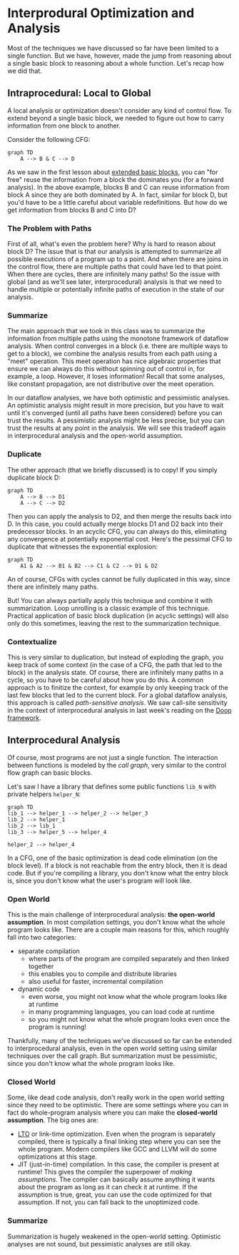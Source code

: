 # Interprodural Optimization and Analysis

Most of the techniques we have discussed so far have been limited to a single function.
But we have, however, made the jump from reasoning about a single basic block to reasoning about a whole function.
Let's recap how we did that.

## Intraprocedural: Local to Global

A local analysis or optimization doesn't consider any kind of control flow.
To extend beyond a single basic block, 
 we needed to figure out how to carry information from one block to another.

Consider the following CFG:

```mermaid
graph TD
    A --> B & C --> D
```

As we saw in the first lesson about [extended basic blocks](./01-local-opt.md#extended-basic-blocks),
 you can "for free" reuse the information from a block the dominates you (for a forward analysis).
In the above example, blocks B and C can reuse information from block A since they are both dominated by A.
In fact, similar for block D, but you'd have to be a little careful about variable redefinitions.
But how do we get information from blocks B and C into D?

### The Problem with Paths

First of all, what's even the problem here? Why is hard to reason about block D?
The issue that is that our analysis is attempted to summarize all possible executions of a program up to a point.
And when there are joins in the control flow,
 there are multiple paths that could have led to that point.
When there are cycles, there are infinitely many paths!
So the issue with global (and as we'll see later, interprocedural)
 analysis is that we need to handle multiple or potentially infinite paths of execution in the state of our analysis.

### Summarize

The main approach that we took in this class was to summarize the information from multiple paths
 using the monotone framework of dataflow analysis.
When control converges in a block (i.e. there are multiple ways to get to a block),
 we combine the analysis results from each path using a "meet" operation.
This meet operation has nice algebraic properties
 that ensure we can always do this without spinning out of control in, for example, a loop.
However, it loses information!
Recall that some analyses, like constant propagation, 
 are not distributive over the meet operation.

In our dataflow analyses, 
 we have both optimistic and pessimistic analyses.
An optimistic analysis might result in more precision,
 but you have to wait until it's converged (until all paths have been considered)
 before you can trust the results.
A pessimistic analysis might be less precise,
 but you can trust the results at any point in the analysis.
We will see this tradeoff again in interprocedural analysis and the open-world assumption.

### Duplicate

The other approach (that we briefly discussed) is to copy!
If you simply duplicate block D:
```mermaid
graph TD
    A --> B --> D1
    A --> C --> D2
```
Then you can apply the analysis to D2, and then merge the results back into D.
In this case, you could actually merge blocks D1 and D2 back into their predecessor blocks.
In an acyclic CFG, you can always do this, eliminating any convergence at potentially exponential cost.
Here's the pessimal CFG to duplicate that witnesses the exponential explosion:
```mermaid
graph TD
    A1 & A2 --> B1 & B2 --> C1 & C2 --> D1 & D2
```

An of course, CFGs with cycles cannot be fully duplicated in this way, since there are infinitely many paths.

But! You can always partially apply this technique and combine it with summarization.
Loop unrolling is a classic example of this technique.
Practical application of basic block duplication (in acyclic settings) will also
 only do this sometimes, leaving the rest to the summarization technique.

### Contextualize

This is very similar to duplication,
 but instead of exploding the graph,
 you keep track of some context
 (in the case of a CFG, the path that led to the block)
 in the analysis state.
Of course, there are infinitely many paths in a cycle,
 so you have to be careful about how you do this.
A common approach is to finitize the context,
 for example by only keeping track of the last few blocks that led to the current block.
For a global dataflow analysis, this approach is called _path-sensitive analysis_.
We saw call-site sensitivity in the context of interprocedural analysis
 in last week's reading on the [Doop framework](../reading/doop.md).

## Interprocedural Analysis

Of course, most programs are not just a single function.
The interaction between functions is modeled by the _call graph_,
 very similar to the control flow graph can basic blocks.

Let's saw I have a library that defines some public functions `lib_N` with private helpers `helper_N`:

```mermaid
graph TD
lib_1 --> helper_1 --> helper_2 --> helper_3
lib_2 --> helper_1
lib_2 --> lib_1
lib_3 --> helper_5 --> helper_4

helper_2 --> helper_4
```

In a CFG, one of the basic optimization is dead code elimination (on the block level).
If a block is not reachable from the entry block, then it is dead code.
But if you're compiling a library, you don't know what the entry block is, since you don't know what the user's program will look like.

### Open World

This is the main challenge of interprocedural analysis: **the open-world assumption**.
In most compilation settings, 
 you don't know what the whole program looks like.
There are a couple main reasons for this, which roughly fall into two categories:
- separate compilation
    - where parts of the program are compiled separately and then linked together
    - this enables you to compile and distribute libraries
    - also useful for faster, incremental compilation
- dynamic code
    - even worse, you might not know what the whole program looks like at runtime
    - in many programming languages, you can load code at runtime
    - so you might not know what the whole program looks even once the program is running!

Thankfully, 
 many of the techniques we've discussed so far can be extended to interprocedural analysis, 
 even in the open world setting using similar techniques over the call graph.
But summarization must be pessimistic, since you don't know what the whole program looks like.

### Closed World

Some, like dead code analysis, don't really work in the open world setting since they need to be optimistic.
There are some settings where you can in fact do whole-program analysis
 where you can make the **closed-world assumption**.
The big ones are:
- [LTO](https://en.wikipedia.org/wiki/Interprocedural_optimization#WPO_and_LTO) or link-time optimization. Even when the program is separately compiled,
  there is typically a final linking step where you can see the whole program. Modern compilers like GCC and LLVM will do some optimizations at this stage.
- JIT (just-in-time) compilation. In this case, the compiler is present at runtime! 
  This gives the compiler the superpower of *making assumptions*. The compiler can basically assume anything it wants about the program as long as it can check it at runtime. If the assumption is true, great, you can use the code optimized for that assumption. If not, you can fall back to the unoptimized code.

### Summarize

Summarization is hugely weakened in the open-world setting. Optimistic analyses are not sound, but pessimistic analyses are still okay. 










